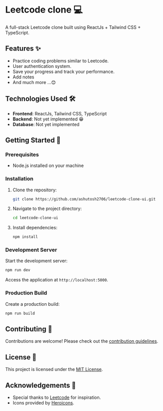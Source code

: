 # Leetcode clone 💻

A full-stack Leetcode clone built using ReactJs + Tailwind CSS + TypeScript.

## Features ✨

- Practice coding problems similar to Leetcode.
- User authentication system.
- Save your progress and track your performance.
- Add notes
- And much more ...😊

## Technologies Used 🛠️

- **Frontend**: ReactJs, Tailwind CSS, TypeScript
- **Backend**: Not yet implemented 😁
- **Database**: Not yet implemented

## Getting Started 🚀

### Prerequisites

- Node.js installed on your machine

### Installation

1. Clone the repository:

   ```bash
   git clone https://github.com/ashutosh2706/leetcode-clone-ui.git
   ```

2. Navigate to the project directory:

   ```bash
   cd leetcode-clone-ui
   ```

3. Install dependencies:

   ```bash
   npm install
   ```

### Development Server

Start the development server:

```bash
npm run dev
```

Access the application at `http://localhost:5000`.

### Production Build

Create a production build:

```bash
npm run build
```

## Contributing 🤝

Contributions are welcome! Please check out the [contribution guidelines](CONTRIBUTING.md).

## License 📝

This project is licensed under the [MIT License](LICENSE).

## Acknowledgements 🙏

- Special thanks to [Leetcode](https://leetcode.com/) for inspiration.
- Icons provided by [Heroicons](https://heroicons.com/).
